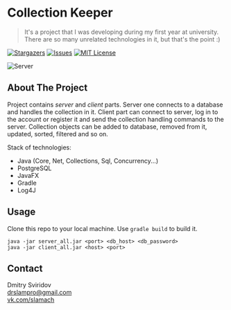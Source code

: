 # Collection Keeper
> It's a project that I was developing during my first year at university.  
> There are so many unrelated technologies in it, but that's the point :)

[![Stargazers][stars-shield]][stars-url]
[![Issues][issues-shield]][issues-url]
[![MIT License][license-shield]][license-url]

![Server][server-screenshot-url]

## About The Project

Project contains _server_ and _client_ parts. Server one connects to a database and handles the collection in it. Client part can connect to server, log in to the account or register it and send the collection handling commands to the server. Collection objects can be added to database, removed from it, updated, sorted, filtered and so on.

Stack of technologies:
- Java (Core, Net, Collections, Sql, Concurrency...)
- PostgreSQL
- JavaFX
- Gradle
- Log4J

## Usage
Clone this repo to your local machine.
Use `gradle build` to build it.
```
java -jar server_all.jar <port> <db_host> <db_password>
java -jar client_all.jar <host> <port>
```

## Contact
Dmitry Sviridov  
drslampro@gmail.com  
[vk.com/slamach](https://vk.com/slamach)

[stars-shield]: https://img.shields.io/github/stars/slamach/collection-keeper
[stars-url]: https://github.com/slamach/collection-keeper/stargazers
[issues-shield]: https://img.shields.io/github/issues/slamach/collection-keeper
[issues-url]: https://github.com/slamach/collection-keeper/issues
[license-shield]: https://img.shields.io/github/license/slamach/collection-keeper
[license-url]: https://github.com/slamach/collection-keeper/blob/master/LICENSE
[server-screenshot-url]: https://github.com/slamach/collection-keeper/blob/master/doc/server_demo.png
